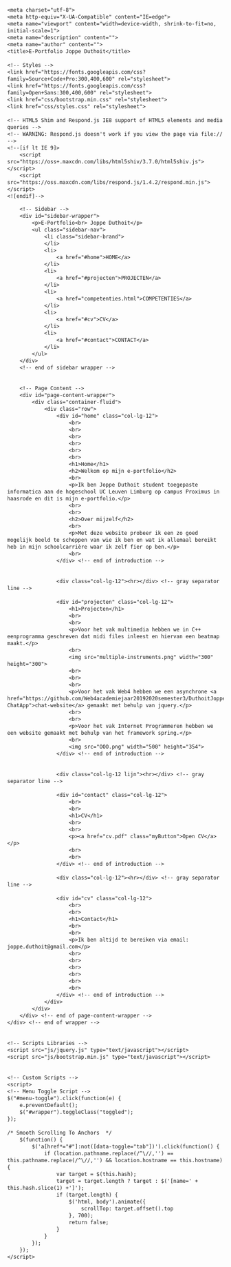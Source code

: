 <!DOCTYPE html>
<html lang="en">
<head>

    <meta charset="utf-8">
    <meta http-equiv="X-UA-Compatible" content="IE=edge">
    <meta name="viewport" content="width=device-width, shrink-to-fit=no, initial-scale=1">
    <meta name="description" content="">
    <meta name="author" content="">
    <title>E-Portfolio Joppe Duthoit</title>

    <!-- Styles -->
	<link href="https://fonts.googleapis.com/css?family=Source+Code+Pro:300,400,600" rel="stylesheet">
	<link href="https://fonts.googleapis.com/css?family=Open+Sans:300,400,600" rel="stylesheet">
    <link href="css/bootstrap.min.css" rel="stylesheet">
    <link href="css/styles.css" rel="stylesheet">

    <!-- HTML5 Shim and Respond.js IE8 support of HTML5 elements and media queries -->
    <!-- WARNING: Respond.js doesn't work if you view the page via file:// -->
    <!--[if lt IE 9]>
        <script src="https://oss+.maxcdn.com/libs/html5shiv/3.7.0/html5shiv.js"></script>
        <script src="https://oss.maxcdn.com/libs/respond.js/1.4.2/respond.min.js"></script>
    <![endif]-->

</head>
<body>
    <div id="wrapper">

        <!-- Sidebar -->
        <div id="sidebar-wrapper">
			<p>E-Portfolio<br> Joppe Duthoit</p>
            <ul class="sidebar-nav">
                <li class="sidebar-brand">
                </li>
                <li>
                    <a href="#home">HOME</a>
                </li>
				<li>
                    <a href="#projecten">PROJECTEN</a>
                </li>
                <li>
                    <a href="competenties.html">COMPETENTIES</a>
				</li>
				<li>
					<a href="#cv">CV</a>
				</li>
                <li>
                    <a href="#contact">CONTACT</a>
                </li>
            </ul>
        </div>
        <!-- end of sidebar wrapper -->


        <!-- Page Content -->
        <div id="page-content-wrapper">
            <div class="container-fluid">
                <div class="row">
                    <div id="home" class="col-lg-12">
                        <br>
                        <br>
                        <br>
                        <br>
                        <br>
                        <br>
                        <h1>Home</h1>
                        <h2>Welkom op mijn e-portfolio</h2>
                        <br>
                        <p>Ik ben Joppe Duthoit student toegepaste informatica aan de hogeschool UC Leuven Limburg op campus Proximus in haasrode en dit is mijn e-portfolio.</p>
                        <br>
                        <br>
                        <h2>Over mijzelf</h2>
                        <br>
                        <p>Met deze website probeer ik een zo goed mogelijk beeld te scheppen van wie ik ben en wat ik allemaal bereikt heb in mijn schoolcarrière waar ik zelf fier op ben.</p>
                        <br>
					</div> <!-- end of introduction -->
                    

					<div class="col-lg-12"><hr></div> <!-- gray separator line -->
                    
                    <div id="projecten" class="col-lg-12">
                        <h1>Projecten</h1>
                        <br>
                        <br>
                        <p>Voor het vak multimedia hebben we in C++ eenprogramma geschreven dat midi files inleest en hiervan een beatmap maakt.</p>
                        <br>
                        <img src="multiple-instruments.png" width="300" height="300">
                        <br>
                        <br>
                        <br>
                        <p>Voor het vak Web4 hebben we een asynchrone <a href="https://github.com/Web4academiejaar20192020semester3/DuthoitJoppe-ChatApp">chat-website</a> gemaakt met behulp van jquery.</p>
                        <br>
                        <br>
                        <p>Voor het vak Internet Programmeren hebben we een website gemaakt met behulp van het framework spring.</p>
                        <br>
                        <img src="OOO.png" width="500" height="354">
					</div> <!-- end of introduction -->
                    

					<div class="col-lg-12 lijn"><hr></div> <!-- gray separator line -->
                    
                    <div id="contact" class="col-lg-12">
                        <br>
                        <br>
                        <h1>CV</h1>
                        <br>
                        <br>
                        <p><a href="cv.pdf" class="myButton">Open CV</a></p>
                        <br>
                        <br>
					</div> <!-- end of introduction -->

					<div class="col-lg-12"><hr></div> <!-- gray separator line -->
                    
                    <div id="cv" class="col-lg-12">
                        <br>
                        <br>
                        <h1>Contact</h1>
                        <br>
                        <br>
                        <p>Ik ben altijd te bereiken via email: joppe.duthoit@gmail.com</p>
                        <br>
                        <br>
                        <br>
                        <br>
                        <br>
                        <br>
					</div> <!-- end of introduction -->
                </div>
            </div>
        </div> <!-- end of page-content-wrapper -->
    </div> <!-- end of wrapper -->
    

    <!-- Scripts Libraries -->
    <script src="js/jquery.js" type="text/javascript"></script>
    <script src="js/bootstrap.min.js" type="text/javascript"></script>

	
	<!-- Custom Scripts -->
    <script>
    <!-- Menu Toggle Script -->
	$("#menu-toggle").click(function(e) {
        e.preventDefault();
        $("#wrapper").toggleClass("toggled");
    });
	
	/* Smooth Scrolling To Anchors  */
		$(function() {
			$('a[href*="#"]:not([data-toggle="tab"])').click(function() {
				if (location.pathname.replace(/^\//,'') == this.pathname.replace(/^\//,'') && location.hostname == this.hostname) {
					var target = $(this.hash);
					target = target.length ? target : $('[name=' + this.hash.slice(1) +']');
					if (target.length) {
						$('html, body').animate({
							scrollTop: target.offset().top
						}, 700);
						return false;
					}
				}
			});
		});
	</script>

</body>
</html>
